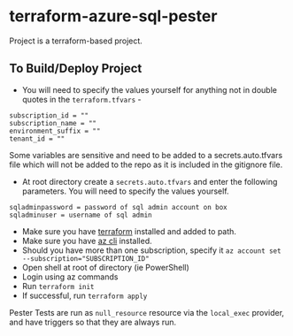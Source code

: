 # terraform-azure-sql-pester

Project is a terraform-based project.

## To Build/Deploy Project

* You will need to specify the values yourself for anything not in double quotes in the ```terraform.tfvars``` -  

```text
subscription_id = ""
subscription_name = ""
environment_suffix = ""
tenant_id = ""
```

Some variables are sensitive and need to be added to a secrets.auto.tfvars file which will not be added to the repo as it is included in the gitignore file.

* At root directory create a ```secrets.auto.tfvars``` and enter the following parameters. You will need to specify the values yourself.

```text
sqladminpassword = password of sql admin account on box
sqladminuser = username of sql admin
```

* Make sure you have [terraform](https://learn.hashicorp.com/terraform/getting-started/install.html) installed and added to path.
* Make sure you have [az cli](https://docs.microsoft.com/en-us/cli/azure/install-azure-cli-windows?view=azure-cli-latest) installed.
* Should you have more than one subscription, specify it ```az account set --subscription="SUBSCRIPTION_ID"```
* Open shell at root of directory (ie PowerShell)
* Login using az commands
* Run ```terraform init```
* If successful, run ```terraform apply```

Pester Tests are run as ```null_resource``` resource via the ```local_exec``` provider, and have triggers so that they are always run.